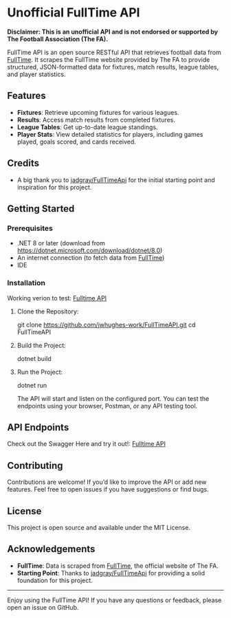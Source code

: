 # Unofficial FullTime API

**Disclaimer: This is an unofficial API and is not endorsed or supported by The Football Association (The FA).**

FullTime API is an open source RESTful API that retrieves football data from [FullTime](https://fulltime.thefa.com/). It scrapes the FullTime website provided by The FA to provide structured, JSON-formatted data for fixtures, match results, league tables, and player statistics.

## Features

- **Fixtures**: Retrieve upcoming fixtures for various leagues.
- **Results**: Access match results from completed fixtures.
- **League Tables**: Get up-to-date league standings.
- **Player Stats**: View detailed statistics for players, including games played, goals scored, and cards received.

## Credits

- A big thank you to [jadgray/FullTimeApi](https://github.com/jadgray/FullTimeApi/tree/main) for the initial starting point and inspiration for this project.

## Getting Started

### Prerequisites

- .NET 8 or later (download from https://dotnet.microsoft.com/download/dotnet/8.0)
- An internet connection (to fetch data from [FullTime](https://fulltime.thefa.com/))
- IDE

### Installation

Working verion to test: [Fulltime API](https://faapi.jwhsolutions.co.uk/swagger/index.html)

1. Clone the Repository:

   git clone https://github.com/jwhughes-work/FullTimeAPI.git
   cd FullTimeAPI

3. Build the Project:

   dotnet build

4. Run the Project:

   dotnet run

   The API will start and listen on the configured port. You can test the endpoints using your browser, Postman, or any API testing tool.

## API Endpoints

Check out the Swagger Here and try it out!: [Fulltime API](https://faapi.jwhsolutions.co.uk/swagger/index.html)

## Contributing

Contributions are welcome! If you’d like to improve the API or add new features.
Feel free to open issues if you have suggestions or find bugs.

## License

This project is open source and available under the MIT License.

## Acknowledgements

- **FullTime**: Data is scraped from [FullTime](https://fulltime.thefa.com/), the official website of The FA.
- **Starting Point**: Thanks to [jadgray/FullTimeApi](https://github.com/jadgray/FullTimeApi/tree/main) for providing a solid foundation for this project.

---

Enjoy using the FullTime API! If you have any questions or feedback, please open an issue on GitHub.
